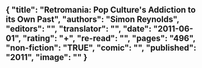 {
 "title": "Retromania: Pop Culture's Addiction to its Own Past",
 "authors": "Simon Reynolds",
 "editors": "",
 "translator": "",
 "date": "2011-06-01",
 "rating": "+",
 "re-read": "",
 "pages": "496",
 "non-fiction": "TRUE",
 "comic": "",
 "published": "2011",
 "image": ""
}
---

